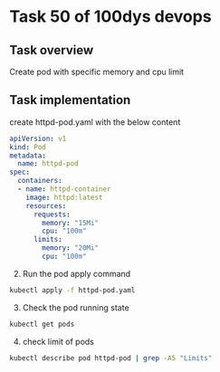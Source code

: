 # Task 50 of 100dys devops

## Task overview
Create pod with specific memory and cpu limit
## Task implementation
create httpd-pod.yaml with the below content
```yaml 
apiVersion: v1
kind: Pod
metadata:
  name: httpd-pod
spec:
  containers:
  - name: httpd-container
    image: httpd:latest
    resources:
      requests:
        memory: "15Mi"
        cpu: "100m"
      limits:
        memory: "20Mi"
        cpu: "100m"

```

2. Run the pod apply command
```bash
kubectl apply -f httpd-pod.yaml
```
3. Check the pod running state 
```bash
kubectl get pods
```
4. check limit of pods
```bash 
kubectl describe pod httpd-pod | grep -A5 "Limits"
```